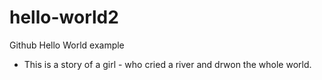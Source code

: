 # hello-world2
Github Hello World example
- This is a story of a girl - who cried a river and drwon the whole world.
